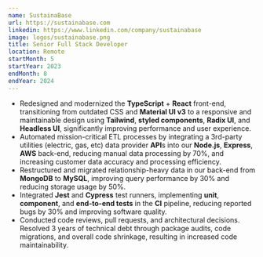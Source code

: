 ```yaml
---
name: SustainaBase
url: https://sustainabase.com
linkedin: https://www.linkedin.com/company/sustainabase
image: logos/sustainabase.png
title: Senior Full Stack Developer
location: Remote
startMonth: 5
startYear: 2023
endMonth: 8
endYear: 2024
---
```


- Redesigned and modernized the **TypeScript** + **React** front-end, transitioning from outdated CSS and **Material UI v3** to a responsive and maintainable design using **Tailwind**, **styled components**, **Radix UI**, and **Headless UI**, significantly improving performance and user experience.
- Automated mission-critical ETL processes by integrating a 3rd-party utilities (electric, gas, etc) data provider **API**s into our **Node.js**, **Express**, **AWS** back-end, reducing manual data processing by 70%, and increasing customer data accuracy and processing efficiency.
- Restructured and migrated relationship-heavy data in our back-end from **MongoDB** to **MySQL**, improving query performance by 30% and reducing storage usage by 50%.
- Integrated **Jest** and **Cypress** test runners, implementing **unit**, **component**, and **end-to-end tests** in the **CI** pipeline, reducing reported bugs by 30% and improving software quality.
- Conducted code reviews, pull requests, and architectural decisions. Resolved 3 years of technical debt through package audits, code migrations, and overall code shrinkage, resulting in increased code maintainability.

